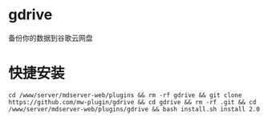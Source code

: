 # gdrive
备份你的数据到谷歌云网盘


# 快捷安装
```
cd /www/server/mdserver-web/plugins && rm -rf gdrive && git clone https://github.com/mw-plugin/gdrive && cd gdrive && rm -rf .git && cd /www/server/mdserver-web/plugins/gdrive && bash install.sh install 2.0
```